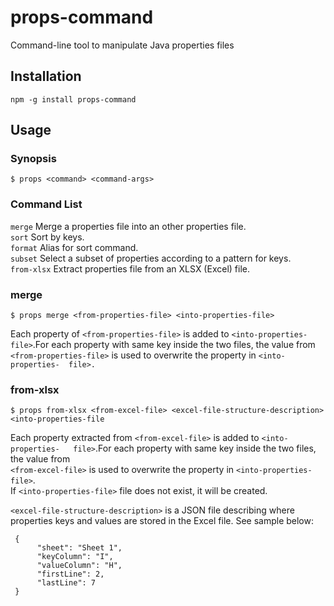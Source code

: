 # props-command
Command-line tool to manipulate Java properties files

## Installation

```npm -g install props-command```

## Usage

### Synopsis

```$ props <command> <command-args>``` 

### Command List

`merge`       Merge a properties file into an other properties file.  
`sort`        Sort by keys.  
`format`      Alias for sort command.  
`subset`      Select a subset of properties according to a pattern for keys.  
`from-xlsx`   Extract properties file from an XLSX (Excel) file.  

### merge

```$ props merge <from-properties-file> <into-properties-file>```                   
                                                                            
Each property of `<from-properties-file>` is added to `<into-properties-         
file>`.For each property with same key inside the two files, the value from    
`<from-properties-file>` is used to overwrite the property in `<into-properties- 
file>.`                                                                        

### from-xlsx

```$ props from-xlsx <from-excel-file> <excel-file-structure-description> <into-properties-file```                                                             
                                                                            
Each property extracted from `<from-excel-file>` is added to `<into-properties-  
file>`.For each property with same key inside the two files, the value from    
`<from-excel-file>` is used to overwrite the property in `<into-properties-      
file>`.                                                                        
If `<into-properties-file>` file does not exist, it will be created.            
                                                                            
`<excel-file-structure-description>` is a JSON file describing where properties 
keys and values are stored in the Excel file. See sample below:               
                                                                            
```
 {
      "sheet": "Sheet 1",
      "keyColumn": "I",
      "valueColumn": "H",
      "firstLine": 2,
      "lastLine": 7
 }
 ```
